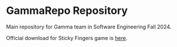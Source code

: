 # GammaRepo Repository
Main repository for Gamma team in Software Engineering Fall 2024.

Official download for Sticky Fingers game is [here](https://gammateamse.itch.io/sticky-fingers).
